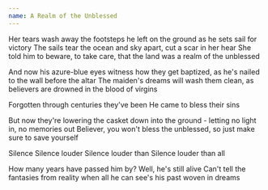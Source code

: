 ```yaml
---
name: A Realm of the Unblessed
---
```


Her tears wash away
the footsteps he left on the ground
as he sets sail for victory
The sails tear the ocean and sky apart,
cut a scar in her hear
She told him to beware, to take care,
that the land was a realm of the unblessed

And now his azure-blue eyes
witness how they get baptized,
as he's nailed to the wall
before the altar
The maiden's dreams
will wash them clean,
as believers are drowned
in the blood of virgins

Forgotten through centuries they've been
He came to bless their sins

But now they're lowering the casket
down into the ground -
letting no light in,
no memories out
Believer, you won't bless the unblessed,
so just make sure to save yourself

Silence
Silence louder
Silence louder than
Silence louder than all

How many years have passed him by?
Well, he's still alive
Can't tell the fantasies from reality
when all he can see's
his past woven in dreams